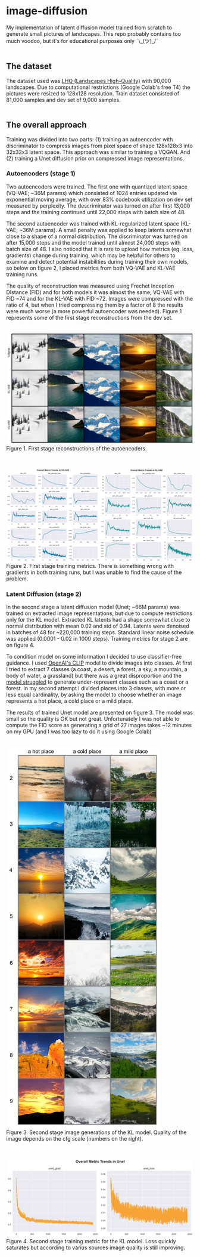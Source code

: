 # image-diffusion
My implementation of latent diffusion model trained from scratch to generate small pictures of landscapes. This repo probably contains too much voodoo, but it's for educational purposes only ¯\\\_(ツ)_/¯
<br><br>

## The dataset
The dataset used was [LHQ (Landscapes High-Quality)](https://paperswithcode.com/dataset/lhq) with 90,000 landscapes. Due to computational restrictions (Google Colab's free T4) the pictures were resized to 128x128 resolution. Train dataset consisted of 81,000 samples and dev set of 9,000 samples.
<br><br>

## The overall approach
Training was divided into two parts: (1) training an autoencoder with discriminator to compress images from pixel space of shape 128x128x3 into 32x32x3 latent space. This approach was similar to training a VQGAN. And (2) training a Unet diffusion prior on compressed image representations.


### Autoencoders (stage 1)
Two autoencoders were trained. The first one with quantized latent space (VQ-VAE; ~36M params) which consisted of 1024 entries updated via exponential moving average, with over 83% codebook utilization on dev set measured by perplexity. The descriminator was turned on after first 13,000 steps and the training continued until 22,000 steps with batch size of 48. 

The second autoencoder was trained with KL-regularized latent space (KL-VAE; ~36M params). A small penalty was applied to keep latents somewhat close to a shape of a normal distribution. The discriminator was turned on after 15,000 steps and the model trained until almost 24,000 steps with batch size of 48. I also noticed that it is rare to upload how metrics (eg. loss, gradients) change during training, which may be helpful for others to examine and detect potential instabilities during training their own models, so below on figure 2, I placed metrics from both VQ-VAE and KL-VAE training runs.

The quality of reconstruction was measured using Frechet Inception DIstance (FID) and for both models it was almost the same; VQ-VAE with FID ~74 and for the KL-VAE with FID ~72. Images were compressed with the ratio of 4, but when I tried compressing them by a factor of 8 the results were much worse (a more powerful autoencoder was needed). Figure 1 represents some of the first stage reconstructions from the dev set.
<br><br>

![Reconstructions](figures/stage1.png)
Figure 1. First stage reconstructions of the autoencoders.

<br>

![KL/VQ-Metrics](figures/trends1.png)
Figure 2. First stage training metrics. There is something wrong with gradients in both training runs, but I was unable to find the cause of the problem.
<br>

### Latent Diffusion (stage 2)
In the second stage a latent diffusion model (Unet; ~66M params) was trained on extracted image representations, but due to compute restrictions only for the KL model. Extracted KL latents had a shape somewhat close to normal distribution with mean 0.02 and std of 0.94. Latents were denoised in batches of 48 for ~220,000 training steps. Standard linear noise schedule was applied (0.0001 - 0.02 in 1000 steps). Training metrics for stage 2 are on figure 4.

To condition model on some information I decided to use classifier-free guidance. I used [OpenAI's CLIP](https://openai.com/index/clip/) model to divide images into classes. At first I tried to extract 7 classes (a coast, a desert, a forest, a sky, a mountain, a body of water, a grassland) but there was a great disproportion and the [model struggled](figures/stage2-7classes.png) to generate under-represent classes such as a coast or a forest. In my second attempt I divided places into 3 classes, with more or less equal cardinality, by asking the model to choose whether an image represents a hot place, a cold place or a mild place. 

The results of trained Unet model are presented on figure 3. The model was small so the quality is OK but not great. Unfortunately I was not able to compute the FID score as generating a grid of 27 images takes ~12 minutes on my GPU (and I was too lazy to do it using Google Colab)
<br><br>

![KL-Samples](figures/stage2-3classes.png)<br>
Figure 3. Second stage image generations of the KL model. Quality of the image depends on the cfg scale (numbers on the right).

<br>

![Unet-Metrics](figures/trends2.png)
Figure 4. Second stage training metric for the KL model. Loss quickly saturates but according to varius sources image quality is still improving.